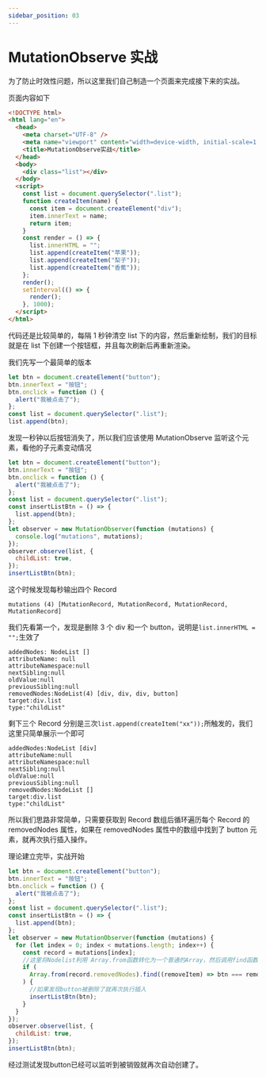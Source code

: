 ```yaml
---
sidebar_position: 03
---
```


# MutationObserve 实战

为了防止时效性问题，所以这里我们自己制造一个页面来完成接下来的实战。

页面内容如下

```html
<!DOCTYPE html>
<html lang="en">
  <head>
    <meta charset="UTF-8" />
    <meta name="viewport" content="width=device-width, initial-scale=1.0" />
    <title>MutationObserve实战</title>
  </head>
  <body>
    <div class="list"></div>
  </body>
  <script>
    const list = document.querySelector(".list");
    function createItem(name) {
      const item = document.createElement("div");
      item.innerText = name;
      return item;
    }
    const render = () => {
      list.innerHTML = "";
      list.append(createItem("苹果"));
      list.append(createItem("梨子"));
      list.append(createItem("香蕉"));
    };
    render();
    setInterval(() => {
      render();
    }, 1000);
  </script>
</html>
```

代码还是比较简单的，每隔 1 秒钟清空 list 下的内容，然后重新绘制，我们的目标就是在 list 下创建一个按钮框，并且每次刷新后再重新渲染。

我们先写一个最简单的版本

```js
let btn = document.createElement("button");
btn.innerText = "按钮";
btn.onclick = function () {
  alert("我被点击了");
};
const list = document.querySelector(".list");
list.append(btn);
```

发现一秒钟以后按钮消失了，所以我们应该使用 MutationObserve 监听这个元素，看他的子元素变动情况

```js
let btn = document.createElement("button");
btn.innerText = "按钮";
btn.onclick = function () {
  alert("我被点击了");
};
const list = document.querySelector(".list");
const insertListBtn = () => {
  list.append(btn);
};
let observer = new MutationObserver(function (mutations) {
  console.log("mutations", mutations);
});
observer.observe(list, {
  childList: true,
});
insertListBtn(btn);
```

这个时候发现每秒输出四个 Record

```
mutations (4) [MutationRecord, MutationRecord, MutationRecord, MutationRecord]
```

我们先看第一个，发现是删除 3 个 div 和一个 button，说明是`list.innerHTML = "";`生效了

```
addedNodes: NodeList []
attributeName: null
attributeNamespace:null
nextSibling:null
oldValue:null
previousSibling:null
removedNodes:NodeList(4) [div, div, div, button]
target:div.list
type:"childList"
```

剩下三个 Record 分别是三次`list.append(createItem("xx"));`所触发的，我们这里只简单展示一个即可

```
addedNodes:NodeList [div]
attributeName:null
attributeNamespace:null
nextSibling:null
oldValue:null
previousSibling:null
removedNodes:NodeList []
target:div.list
type:"childList"
```

所以我们思路非常简单，只需要获取到 Record 数组后循环遍历每个 Record 的 removedNodes 属性，如果在 removedNodes 属性中的数组中找到了 button 元素，就再次执行插入操作。

理论建立完毕，实战开始

```js
let btn = document.createElement("button");
btn.innerText = "按钮";
btn.onclick = function () {
  alert("我被点击了");
};
const list = document.querySelector(".list");
const insertListBtn = () => {
  list.append(btn);
};
let observer = new MutationObserver(function (mutations) {
  for (let index = 0; index < mutations.length; index++) {
    const record = mutations[index];
    //这里将Nodelist利用 Array.from函数转化为一个普通的Array，然后调用find函数，判断removedNodes数组里是否包含button
    if (
      Array.from(record.removedNodes).find((removeItem) => btn === removeItem)
    ) {
      //如果发现button被删除了就再次执行插入
      insertListBtn(btn);
    }
  }
});
observer.observe(list, {
  childList: true,
});
insertListBtn(btn);
```

经过测试发现button已经可以监听到被销毁就再次自动创建了。

